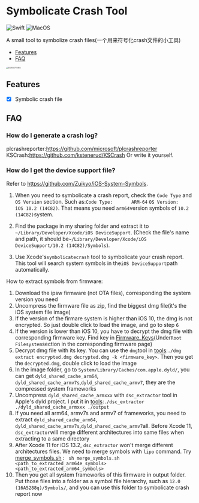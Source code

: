 # Symbolicate Crash Tool
![Swift](https://img.shields.io/badge/Swift-5.4.2-green?style=flat-square)   ![MacOS](https://img.shields.io/badge/Platforms-macOS-green?style=flat-square) 

A small tool to symbolize crash files(一个用来符号化crash文件的小工具)
- [Features](#features)
- [FAQ](#faq)

<img src="https://github.com/Zhao-Chuan/symbolicate_crash_tool/blob/develop/thumb/thumb.jpg?raw=true" alt="20210927113906" style="zoom: 30%;" />


## Features
- [x] Symbolic crash file



## FAQ

### How do I generate a crash log?
plcrashreporter:https://github.com/microsoft/plcrashreporter
KSCrash:https://github.com/kstenerud/KSCrash
Or write it yourself.

### How do I get the device support file?
Refer to https://github.com/Zuikyo/iOS-System-Symbols.

1. When you need to symbolicate a crash report, check the `Code Type` and `OS Version` section. Such as:`Code Type:       ARM-64`
`OS Version:      iOS 10.2 (14C82)`. That means you need `arm64`version symbols of `10.2 (14C82)`system.

2. Find the package in my sharing folder and extract it to `~/Library/Developer/Xcode/iOS DeviceSupport`. (Check the file's name and path, it should be`~/Library/Developer/Xcode/iOS DeviceSupport/10.2 (14C82)/Symbols`).

3. Use Xcode's`symbolicatecrash` tool to symbolicate your crash report. This tool will search system symbols in the`iOS DeviceSupport`path automatically. 

How to extract symbols from firmware:

1. Download the ipsw firmware (not OTA files), corresponding the system version you need
2. Uncompress the firmware file as zip, find the biggest dmg file(it's the iOS system file image)
3. If the version of the firmare system is higher than iOS 10, the dmg is not encrypted. So just double click to load the image, and go to step `6`
4. If the version is lower than iOS 10, you have to decrypt the dmg file with corresponding firmware key. Find key in [Firmware_Keys](https://www.theiphonewiki.com/wiki/Firmware_Keys)(Under`Root Filesystem`section in the corresponding firmware page)
5. Decrypt dmg file with its key. You can use the `dmg`tool in [tools](https://github.com/Zuikyo/iOS-System-Symbols/tree/master/tools):`./dmg extract encrypted.dmg decrypted.dmg -k <firmware_key>`. Then you get the `decrypted.dmg`, double click to load the image
6. In the image folder, go to `System/Library/Caches/com.apple.dyld/`, you can get `dyld_shared_cache_arm64`, `dyld_shared_cache_armv7s`,`dyld_shared_cache_armv7`, they are the compressed system frameworks
7. Uncompress `dyld_shared_cache_armxxx` with `dsc_extractor` tool in Apple's dyld project. I put it in [tools](https://github.com/Zuikyo/iOS-System-Symbols/tree/master/tools):`./dsc_extractor ./dyld_shared_cache_armxxx ./output`
8. If you need all arm64, armv7s and armv7 of frameworks, you need to extract `dyld_shared_cache_arm64`, `dyld_shared_cache_armv7s`,`dyld_shared_cache_armv7`all. Before Xcode 11, `dsc_extractor`will merge different architectures into same files when extracting to a same directory
9. After Xcode 11 for iOS 13.2, `dsc_extractor` won't merge different architectures files. We need to merge symbols with `lipo` command. Try [merge_symbols.sh](https://github.com/Zuikyo/iOS-System-Symbols/tree/master/tools/merge_symbols.sh) : ` sh merge_symbols.sh <path_to_extracted_arm64e_symbols> <path_to_extracted_arm64_symbols>`
10. Then you get all system frameworks of this firmware in output folder. Put those files into a folder as a symbol file hierarchy, such as `12.0 (16A5288q)/Symbols/`, and you can use this folder to symbolicate crash report now
